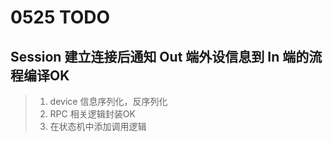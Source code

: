 # 0525 TODO 
## Session 建立连接后通知 Out 端外设信息到 In 端的流程编译OK
> 1. device 信息序列化，反序列化 
> 2. RPC 相关逻辑封装OK 
> 3. 在状态机中添加调用逻辑 